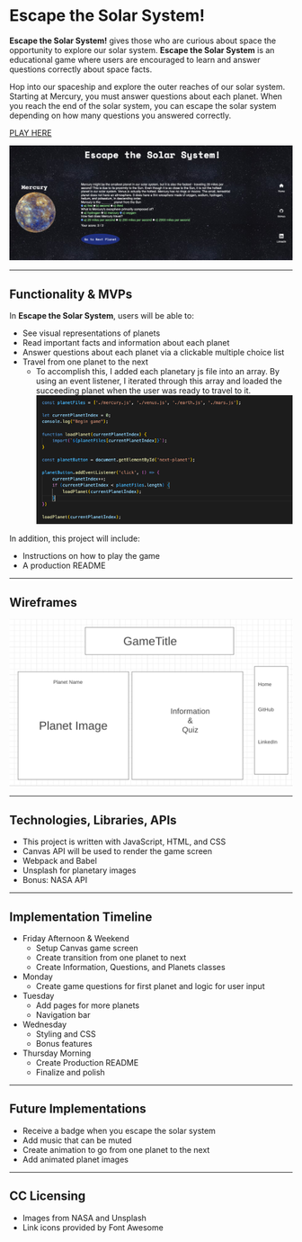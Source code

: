 # Escape the Solar System!


**Escape the Solar System!** gives those who are curious about space the opportunity to explore our solar system. **Escape the Solar System** is an educational game where users are encouraged to learn and answer questions correctly about space facts.

Hop into our spaceship and explore the outer reaches of our solar system. Starting at Mercury, you must answer questions about each planet. When you reach the end of the solar system, you can escape the solar system depending on how many questions you answered correctly. 

[PLAY HERE](https://harjitsingh2.github.io/escape-the-solar-system/)

![](Escape_the_Solar_System_7.24.23.png)

---

## Functionality & MVPs

In **Escape the Solar System**, users will be able to:
- See visual representations of planets
- Read important facts and information about each planet
- Answer questions about each planet via a clickable multiple choice list
- Travel from one planet to the next
    - To accomplish this, I added each planetary js file into an array. By using an event listener, I iterated through this array and loaded the succeeding planet when the user was ready to travel to it.
    ![](loading-planets.png)



In addition, this project will include:
- Instructions on how to play the game
- A production README

---

## Wireframes

![](escape-wireframe.png)

---

## Technologies, Libraries, APIs
- This project is written with JavaScript, HTML, and CSS
- Canvas API will be used to render the game screen
- Webpack and Babel
- Unsplash for planetary images
- Bonus: NASA API

--- 

## Implementation Timeline

- Friday Afternoon & Weekend
    - Setup Canvas game screen
    - Create transition from one planet to next
    - Create Information, Questions, and Planets classes
- Monday
    - Create game questions for first planet and logic for user input
- Tuesday
    - Add pages for more planets
    - Navigation bar
- Wednesday
    - Styling and CSS
    - Bonus features
- Thursday Morning
    - Create Production README
    - Finalize and polish

---

## Future Implementations
- Receive a badge when you escape the solar system
- Add music that can be muted
- Create animation to go from one planet to the next
- Add animated planet images

---

## CC Licensing
- Images from NASA and Unsplash
- Link icons provided by Font Awesome

